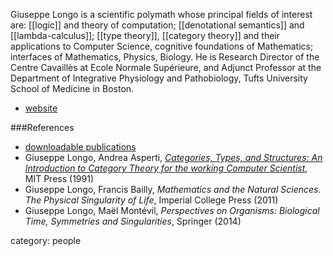 
Giuseppe Longo is a scientific polymath whose principal fields of interest are: [[logic]] and theory of computation; [[denotational semantics]] and [[lambda-calculus]]; [[type theory]], [[category theory]] and their applications to Computer Science, cognitive foundations of Mathematics; interfaces of Mathematics, Physics, Biology. He is Research Director of the Centre Cavaillès at Ecole Normale Supérieure, and Adjunct Professor at the Department of Integrative Physiology and Pathobiology, Tufts University School of Medicine in Boston.

* [website](http://www.di.ens.fr/users/longo/)

###References

* [downloadable publications](http://www.di.ens.fr/users/longo/download.html)
* Giuseppe Longo, Andrea Asperti, _[Categories, Types, and Structures: An Introduction to Category Theory for the working Computer Scientist](http://www.di.ens.fr/users/longo/files/CategTypesStructures/book.pdf)_, MIT Press (1991)
* Giuseppe Longo, Francis Bailly, _Mathematics and the Natural Sciences. The Physical Singularity of Life_, Imperial College Press (2011)
* Giuseppe Longo, Maël Montévil, _Perspectives on Organisms: Biological Time, Symmetries and Singularities_, Springer (2014)

category: people
